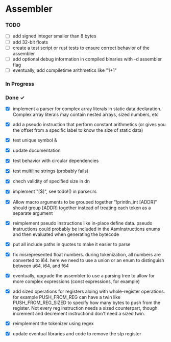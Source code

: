 # Assembler

### TODO

- [ ] add signed integer smaller than 8 bytes  
- [ ] add 32-bit floats  
- [ ] create a test script or rust tests to ensure correct behavior of the assembler  
- [ ] add optional debug information in compiled binaries with -d assembler flag  
- [ ] eventually, add compiletime arithmetics like "1+1"  

### In Progress


### Done ✓

- [x] implement a parser for complex array literals in static data declaration. Complex array literals may contain nested arrays, sized numbers, etc  
- [x] add a pseudo instruction that perform constant arithmetics (or gives you the offset from a specific label to know the size of static data)  
- [x] test unique symbol &  
- [x] update documentation  
- [x] test behavior with circular dependencies  
- [x] test multiline strings (probably fails)  
- [x] chech validity of specified size in dn  
- [x] implement "[$]", see todo!() in parser.rs  
- [x] Allow macro arguments to be grouped together "!println_int [ADDR]" should group [ADDR] together instead of treating each token as a separate argument  
- [x] reimplement pseudo instructions like in-place define data. pseudo instructions could probably be included in the AsmInstructions enums and then evaluated when generating the bytecode  
- [x] put all include paths in quotes to make it easier to parse  
- [x] fix misrepresented float numbers. during tokenization, all numbers are converted to i64. here we need to use a union or an enum to distinguish between u64, i64, and f64  
- [x] eventually, upgrade the assembler to use a parsing tree to allow for more complex expressions (const expressions, for example)  
- [x] add sized operations for registers aloing with whole-register operations. for example PUSH_FROM_REG can have a twin like PUSH_FROM_REG_SIZED to specify how many bytes to push from the register. Not every reg instruction needs a sized counterpart, though. increment and decrement instructiond don't need a sized twin.  
- [x] reimplement the tokenizer using regex  
- [x] update eventual libraries and code to remove the stp register  

